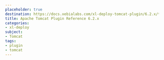 ```yaml
---
placeholder: true
destination: https://docs.xebialabs.com/xl-deploy-tomcat-plugin/6.2.x/tomcatPluginManual.html
title: Apache Tomcat Plugin Reference 6.2.x
categories:
- xl-deploy
subject:
- Tomcat
tags:
- plugin
- tomcat
---
```

